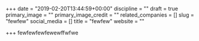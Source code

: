 +++
date = "2019-02-20T13:44:59+00:00"
discipline = ""
draft = true
primary_image = ""
primary_image_credit = ""
related_companies = []
slug = "fewfew"
social_media = []
title = "fewfew"
website = ""

+++
fewfewfewfewewffwfwe